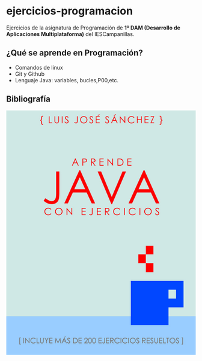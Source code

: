 # ejercicios-programacion
Ejercicios de la asignatura de Programación de **1º DAM (Desarrollo de Aplicaciones Multiplataforma)** del IESCampanillas.

## ¿Qué se aprende en Programación?

* Comandos de linux
* Git y Github
* Lenguaje Java: variables, bucles,P00,etc.

## Bibliografía

![Aprende Java con Ejercicios](imagenes/aprendejava.jpeg)
